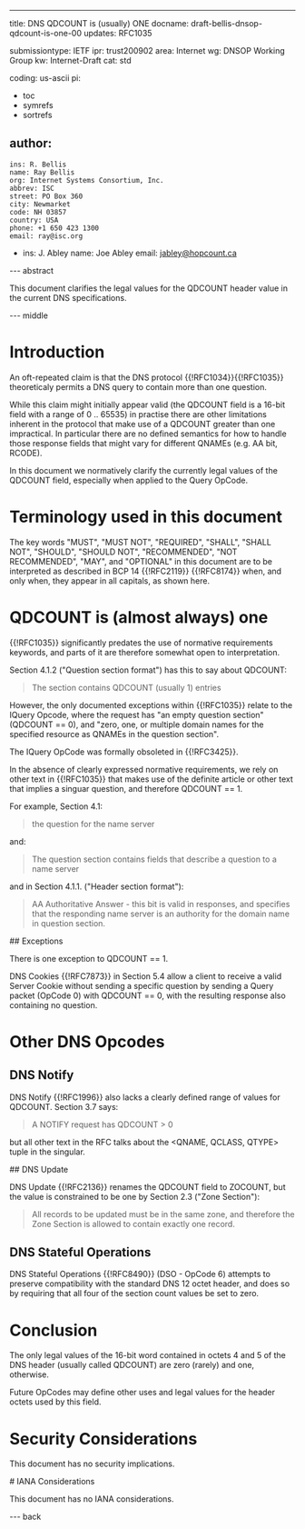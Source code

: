 ---
title: DNS QDCOUNT is (usually) ONE
docname: draft-bellis-dnsop-qdcount-is-one-00
updates: RFC1035

submissiontype: IETF
ipr: trust200902
area: Internet
wg: DNSOP Working Group
kw: Internet-Draft
cat: std

coding: us-ascii
pi:
  - toc
  - symrefs
  - sortrefs

author:
  -
    ins: R. Bellis
    name: Ray Bellis
    org: Internet Systems Consortium, Inc.
    abbrev: ISC
    street: PO Box 360
    city: Newmarket
    code: NH 03857
    country: USA
    phone: +1 650 423 1300
    email: ray@isc.org
  -
    ins: J. Abley
    name: Joe Abley
    email: jabley@hopcount.ca

--- abstract

This document clarifies the legal values for the QDCOUNT header
value in the current DNS specifications.

--- middle

# Introduction

An oft-repeated claim is that the DNS protocol {{!RFC1034}}{{!RFC1035}}
theoreticaly permits a DNS query to contain more than one question.

While this claim might initially appear valid (the QDCOUNT field is a
16-bit field with a range of 0 .. 65535) in practise there are other
limitations inherent in the protocol that make use of a QDCOUNT greater
than one impractical.  In particular there are no defined semantics for
how to handle those response fields that might vary for different QNAMEs
(e.g. AA bit, RCODE).

In this document we normatively clarify the currently legal values of
the QDCOUNT field, especially when applied to the Query OpCode.

# Terminology used in this document

The key words "MUST", "MUST NOT", "REQUIRED", "SHALL", "SHALL NOT",
"SHOULD", "SHOULD NOT", "RECOMMENDED", "NOT RECOMMENDED", "MAY", and
"OPTIONAL" in this document are to be interpreted as described in BCP 14
{{!RFC2119}} {{!RFC8174}} when, and only when, they appear in all
capitals, as shown here.

# QDCOUNT is (almost always) one

{{!RFC1035}} significantly predates the use of normative requirements
keywords, and parts of it are therefore somewhat open to interpretation.

Section 4.1.2 ("Question section format") has this to say about QDCOUNT:

> The section contains QDCOUNT (usually 1) entries

However, the only documented exceptions within {{!RFC1035}} relate to
the IQuery Opcode, where the request has "an empty question section"
(QDCOUNT == 0), and "zero, one, or multiple domain names for the
specified resource as QNAMEs in the question section".

The IQuery OpCode was formally obsoleted in {{!RFC3425}}.

In the absence of clearly expressed normative requirements, we rely on
other text in {{!RFC1035}} that makes use of the definite article or
other text that implies a singuar question, and therefore QDCOUNT == 1.

For example, Section 4.1:

> the question for the name server

and:

> The question section contains fields that describe a question to a
> name server

and in Section 4.1.1. ("Header section format"):

> AA Authoritative Answer - this bit is valid in responses,
>    and specifies that the responding name server is an
>    authority for the domain name in question section.

## Exceptions

There is one exception to QDCOUNT == 1.

DNS Cookies {{!RFC7873}} in Section 5.4 allow a client to receive a
valid Server Cookie without sending a specific question by sending a
Query packet (OpCode 0) with QDCOUNT == 0, with the resulting response
also containing no question.

# Other DNS Opcodes

## DNS Notify

DNS Notify {{!RFC1996}} also lacks a clearly defined range of values
for QDCOUNT.  Section 3.7 says:

> A NOTIFY request has QDCOUNT > 0

but all other text in the RFC talks about the <QNAME, QCLASS, QTYPE>
tuple in the singular.

## DNS Update

DNS Update {{!RFC2136}} renames the QDCOUNT field to ZOCOUNT, but the
value is constrained to be one by Section 2.3 ("Zone Section"):

> All records to be updated must be in the same zone, and therefore the
> Zone Section is allowed to contain exactly one record.

## DNS Stateful Operations

DNS Stateful Operations {{!RFC8490}} (DSO - OpCode 6) attempts to
preserve compatibility with the standard DNS 12 octet header, and does
so by requiring that all four of the section count values be set to
zero.

# Conclusion

The only legal values of the 16-bit word contained in octets 4 and 5 of
the DNS header (usually called QDCOUNT) are zero (rarely) and one,
otherwise.

Future OpCodes may define other uses and legal values for the header
octets used by this field.

# Security Considerations

This document has no security implications.

# IANA Considerations

This document has no IANA considerations.

--- back
